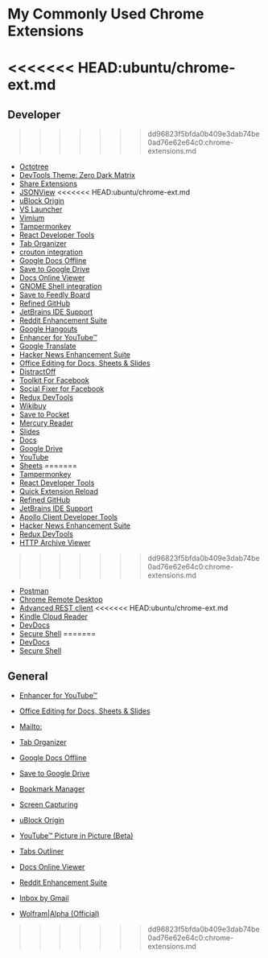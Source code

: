 My Commonly Used Chrome Extensions
==================================

<<<<<<< HEAD:ubuntu/chrome-ext.md
=======

## Developer

>>>>>>> dd96823f5bfda0b409e3dab74be0ad76e62e64c0:chrome-extensions.md
 - [Octotree](https://chrome.google.com/webstore/detail/bkhaagjahfmjljalopjnoealnfndnagc)
 - [DevTools Theme: Zero Dark Matrix](https://chrome.google.com/webstore/detail/bomhdjeadceaggdgfoefmpeafkjhegbo)
 - [Share Extensions](https://chrome.google.com/webstore/detail/chdafcbnfkfenoeejpaeenpdamhmalhe)
 - [JSONView](https://chrome.google.com/webstore/detail/chklaanhfefbnpoihckbnefhakgolnmc)
<<<<<<< HEAD:ubuntu/chrome-ext.md
 - [uBlock Origin](https://chrome.google.com/webstore/detail/cjpalhdlnbpafiamejdnhcphjbkeiagm)
 - [VS Launcher](https://chrome.google.com/webstore/detail/cmhicdplfejcchpmimlnohfadpimciaa)
 - [Vimium](https://chrome.google.com/webstore/detail/dbepggeogbaibhgnhhndojpepiihcmeb)
 - [Tampermonkey](https://chrome.google.com/webstore/detail/dhdgffkkebhmkfjojejmpbldmpobfkfo)
 - [React Developer Tools](https://chrome.google.com/webstore/detail/fmkadmapgofadopljbjfkapdkoienihi)
 - [Tab Organizer](https://chrome.google.com/webstore/detail/gbaokejhnafeofbniplkljehipcekkbh)
 - [crouton integration](https://chrome.google.com/webstore/detail/gcpneefbbnfalgjniomfjknbcgkbijom)
 - [Google Docs Offline](https://chrome.google.com/webstore/detail/ghbmnnjooekpmoecnnnilnnbdlolhkhi)
 - [Save to Google Drive](https://chrome.google.com/webstore/detail/gmbmikajjgmnabiglmofipeabaddhgne)
 - [Docs Online Viewer](https://chrome.google.com/webstore/detail/gmpljdlgcdkljlppaekciacdmdlhfeon)
 - [GNOME Shell integration](https://chrome.google.com/webstore/detail/gphhapmejobijbbhgpjhcjognlahblep)
 - [Save to Feedly Board](https://chrome.google.com/webstore/detail/hdhblphcdjcicefneapkhmleapfaocih)
 - [Refined GitHub](https://chrome.google.com/webstore/detail/hlepfoohegkhhmjieoechaddaejaokhf)
 - [JetBrains IDE Support](https://chrome.google.com/webstore/detail/hmhgeddbohgjknpmjagkdomcpobmllji)
 - [Reddit Enhancement Suite](https://chrome.google.com/webstore/detail/kbmfpngjjgdllneeigpgjifpgocmfgmb)
 - [Google Hangouts](https://chrome.google.com/webstore/detail/nckgahadagoaajjgafhacjanaoiihapd)
 - [Enhancer for YouTube™](https://chrome.google.com/webstore/detail/ponfpcnoihfmfllpaingbgckeeldkhle)
 - [Google Translate](https://chrome.google.com/webstore/detail/aapbdbdomjkkjkaonfhkkikfgjllcleb)
 - [Hacker News Enhancement Suite](https://chrome.google.com/webstore/detail/bappiabcodbpphnojdiaddhnilfnjmpm)
 - [Office Editing for Docs, Sheets & Slides](https://chrome.google.com/webstore/detail/gbkeegbaiigmenfmjfclcdgdpimamgkj)
 - [DistractOff](https://chrome.google.com/webstore/detail/hdnjpdhnjfiipibogpkeemefnldahcnk)
 - [Toolkit For Facebook](https://chrome.google.com/webstore/detail/fcachklhcihfinmagjnlomehfdhndhep)
 - [Social Fixer for Facebook](https://chrome.google.com/webstore/detail/ifmhoabcaeehkljcfclfiieohkohdgbb)
 - [Redux DevTools](https://chrome.google.com/webstore/detail/lmhkpmbekcpmknklioeibfkpmmfibljd)
 - [Wikibuy](https://chrome.google.com/webstore/detail/nenlahapcbofgnanklpelkaejcehkggg)
 - [Save to Pocket](https://chrome.google.com/webstore/detail/niloccemoadcdkdjlinkgdfekeahmflj)
 - [Mercury Reader](https://chrome.google.com/webstore/detail/oknpjjbmpnndlpmnhmekjpocelpnlfdi)
 - [Slides](https://chrome.google.com/webstore/detail/aapocclcgogkmnckokdopfmhonfmgoek)
 - [Docs](https://chrome.google.com/webstore/detail/aohghmighlieiainnegkcijnfilokake)
 - [Google Drive](https://chrome.google.com/webstore/detail/apdfllckaahabafndbhieahigkjlhalf)
 - [YouTube](https://chrome.google.com/webstore/detail/blpcfgokakmgnkcojhhkbfbldkacnbeo)
 - [Sheets](https://chrome.google.com/webstore/detail/felcaaldnbdncclmgdcncolpebgiejap)
=======
 - [Tampermonkey](https://chrome.google.com/webstore/detail/dhdgffkkebhmkfjojejmpbldmpobfkfo)
 - [React Developer Tools](https://chrome.google.com/webstore/detail/fmkadmapgofadopljbjfkapdkoienihi)
 - [Quick Extension Reload](https://chrome.google.com/webstore/detail/goeiakeofnlpkioeadcbocfifmgkidpb)
 - [Refined GitHub](https://chrome.google.com/webstore/detail/hlepfoohegkhhmjieoechaddaejaokhf)
 - [JetBrains IDE Support](https://chrome.google.com/webstore/detail/hmhgeddbohgjknpmjagkdomcpobmllji)
 - [Apollo Client Developer Tools](https://chrome.google.com/webstore/detail/jdkknkkbebbapilgoeccciglkfbmbnfm)
 - [Hacker News Enhancement Suite](https://chrome.google.com/webstore/detail/bappiabcodbpphnojdiaddhnilfnjmpm)
 - [Redux DevTools](https://chrome.google.com/webstore/detail/lmhkpmbekcpmknklioeibfkpmmfibljd)
 - [HTTP Archive Viewer](https://chrome.google.com/webstore/detail/ebbdbdmhegaoooipfnjikefdpeoaidml)
>>>>>>> dd96823f5bfda0b409e3dab74be0ad76e62e64c0:chrome-extensions.md
 - [Postman](https://chrome.google.com/webstore/detail/fhbjgbiflinjbdggehcddcbncdddomop)
 - [Chrome Remote Desktop](https://chrome.google.com/webstore/detail/gbchcmhmhahfdphkhkmpfmihenigjmpp)
 - [Advanced REST client](https://chrome.google.com/webstore/detail/hgmloofddffdnphfgcellkdfbfbjeloo)
<<<<<<< HEAD:ubuntu/chrome-ext.md
 - [Kindle Cloud Reader](https://chrome.google.com/webstore/detail/icdipabjmbhpdkjaihfjoikhjjeneebd)
 - [DevDocs](https://chrome.google.com/webstore/detail/mnfehgbmkapmjnhcnbodoamcioleeooe)
 - [Secure Shell](https://chrome.google.com/webstore/detail/pnhechapfaindjhompbnflcldabbghjo)
=======
 - [DevDocs](https://chrome.google.com/webstore/detail/mnfehgbmkapmjnhcnbodoamcioleeooe)
 - [Secure Shell](https://chrome.google.com/webstore/detail/pnhechapfaindjhompbnflcldabbghjo)

## General
 - [Enhancer for YouTube™](https://chrome.google.com/webstore/detail/ponfpcnoihfmfllpaingbgckeeldkhle)

 - [Office Editing for Docs, Sheets & Slides](https://chrome.google.com/webstore/detail/gbkeegbaiigmenfmjfclcdgdpimamgkj)
 - [Mailto:](https://chrome.google.com/webstore/detail/gppbppehiogfokmpligejhaepeopajdf)

 - [Tab Organizer](https://chrome.google.com/webstore/detail/gbaokejhnafeofbniplkljehipcekkbh)
 - [Google Docs Offline](https://chrome.google.com/webstore/detail/ghbmnnjooekpmoecnnnilnnbdlolhkhi)
 - [Save to Google Drive](https://chrome.google.com/webstore/detail/gmbmikajjgmnabiglmofipeabaddhgne)
 - [Bookmark Manager](https://chrome.google.com/webstore/detail/gmlllbghnfkpflemihljekbapjopfjik)
 - [Screen Capturing](https://chrome.google.com/webstore/detail/ajhifddimkapgcifgcodmmfdlknahffk)
 - [uBlock Origin](https://chrome.google.com/webstore/detail/cjpalhdlnbpafiamejdnhcphjbkeiagm)
 - [ YouTube™ Picture in Picture (Beta)](https://chrome.google.com/webstore/detail/dfanpgpmfdocbeldhfgeafndhoiifgpe)
 - [Tabs Outliner](https://chrome.google.com/webstore/detail/eggkanocgddhmamlbiijnphhppkpkmkl)
 - [Docs Online Viewer](https://chrome.google.com/webstore/detail/gmpljdlgcdkljlppaekciacdmdlhfeon)
 - [Reddit Enhancement Suite](https://chrome.google.com/webstore/detail/kbmfpngjjgdllneeigpgjifpgocmfgmb)
 - [Inbox by Gmail](https://chrome.google.com/webstore/detail/gkljgfmjocfalijkgoogmfffkhmkbgol)
 - [Wolfram|Alpha (Official)](https://chrome.google.com/webstore/detail/icncamkooinmbehmkeilcccmoljfkdhp)
>>>>>>> dd96823f5bfda0b409e3dab74be0ad76e62e64c0:chrome-extensions.md
